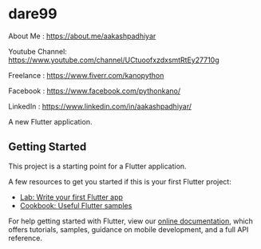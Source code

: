 # dare99

About Me : https://about.me/aakashpadhiyar

Youtube Channel: https://www.youtube.com/channel/UCtuoofxzdxsmtRtEy27710g

Freelance : https://www.fiverr.com/kanopython

Facebook : https://www.facebook.com/pythonkano/

LinkedIn : https://www.linkedin.com/in/aakashpadhiyar/

A new Flutter application.

## Getting Started

This project is a starting point for a Flutter application.

A few resources to get you started if this is your first Flutter project:

- [Lab: Write your first Flutter app](https://flutter.dev/docs/get-started/codelab)
- [Cookbook: Useful Flutter samples](https://flutter.dev/docs/cookbook)

For help getting started with Flutter, view our
[online documentation](https://flutter.dev/docs), which offers tutorials,
samples, guidance on mobile development, and a full API reference.
